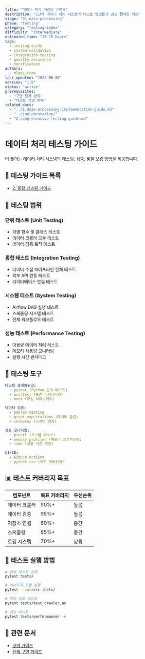 ```yaml
---
title: "데이터 처리 테스팅 가이드"
description: "1단계 데이터 처리 시스템의 테스트 방법론과 검증 절차를 제공"
stage: "01-data-processing"
phase: "testing"
category: "testing-index"
difficulty: "intermediate"
estimated_time: "10-15 hours"
tags:
  - testing-guide
  - system-validation
  - integration-testing
  - quality-assurance
  - verification
authors:
  - mlops-team
last_updated: "2025-06-06"
version: "1.0"
status: "active"
prerequisites:
  - "구현 단계 완료"
  - "테스트 개념 이해"
related_docs:
  - "../1.data-processing-implementation-guide.md"
  - "../implementation/"
  - "2.comprehensive-testing-guide.md"
---
```


# 데이터 처리 테스팅 가이드

이 폴더는 데이터 처리 시스템의 테스팅, 검증, 품질 보증 방법을 제공합니다.

## 📁 테스팅 가이드 목록

- [2. 종합 테스팅 가이드](./2.comprehensive-testing-guide.md)

## 🎯 테스팅 범위

### 단위 테스트 (Unit Testing)
- 개별 함수 및 클래스 테스트
- 데이터 크롤러 모듈 테스트
- 데이터 검증 로직 테스트

### 통합 테스트 (Integration Testing)
- 데이터 수집 파이프라인 전체 테스트
- 외부 API 연동 테스트
- 데이터베이스 연결 테스트

### 시스템 테스트 (System Testing)
- Airflow DAG 실행 테스트
- 스케줄링 시스템 테스트
- 전체 워크플로우 테스트

### 성능 테스트 (Performance Testing)
- 대용량 데이터 처리 테스트
- 메모리 사용량 모니터링
- 실행 시간 벤치마크

## 🔧 테스팅 도구

```yaml
테스팅 프레임워크:
  - pytest (Python 단위 테스트)
  - unittest (표준 라이브러리)
  - mock (모킹 라이브러리)

데이터 검증:
  - pandas.testing
  - great_expectations (데이터 품질)
  - cerberus (스키마 검증)

성능 모니터링:
  - psutil (시스템 리소스)
  - memory_profiler (메모리 프로파일링)
  - time (실행 시간 측정)

CI/CD:
  - GitHub Actions
  - pytest-cov (코드 커버리지)
```

## 📊 테스트 커버리지 목표

| 컴포넌트 | 목표 커버리지 | 우선순위 |
|----------|---------------|----------|
| 데이터 크롤러 | 90%+ | 높음 |
| 데이터 검증 | 95%+ | 높음 |
| 저장소 연결 | 80%+ | 중간 |
| 스케줄링 | 85%+ | 중간 |
| 로깅 시스템 | 70%+ | 낮음 |

## 🚀 테스트 실행 방법

```bash
# 전체 테스트 실행
pytest tests/

# 커버리지 포함 실행
pytest --cov=src tests/

# 특정 모듈 테스트
pytest tests/test_crawler.py

# 성능 테스트
pytest tests/performance/ -v
```

## 🔗 관련 문서

- [구현 가이드](../implementation/README.md)
- [전체 구현 가이드](../1.data-processing-implementation-guide.md)
